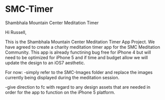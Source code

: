 SMC-Timer
=========

Shambhala Mountain Center Meditation Timer

Hi Russell,

This is the Shambhala Mountain Center Meditation Timer App Project. We have agreed to create a charity meditation timer app for the SMC Meditation Community. This app is already functining bug free for iPhone 4 but will need to be optimized for iPhone 5 and if time and budget allow we will update the design to an iOS7 aesthetic.

For now: 
-simply refer to the SMC-Images folder and replace the images currently being displayed during the meditation session.

-give direction to fc with regard to any design assets that are needed in order for the app to function on the iPhone 5 platform.
